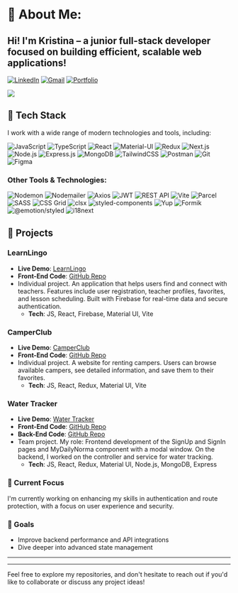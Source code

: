 



# 🚀 About Me:
## Hi! I'm Kristina – a junior full-stack developer focused on building efficient, scalable web applications!




  [![LinkedIn](https://img.shields.io/badge/LinkedIn-0077B5?logo=linkedin&logoColor=white&style=for-the-badge)](https://www.linkedin.com/in/kristina-lev4enko)
  [![Gmail](https://img.shields.io/badge/Gmail-D14836?logo=gmail&logoColor=white&style=for-the-badge)](kristinalev4enko89@gmail.com)
  [![Portfolio](https://img.shields.io/badge/Portfolio-%2320232a.svg?style=for-the-badge&logo=github&logoColor=%23F7DF1E)](https://krislv4nk.github.io/Portfolio/)


[![](https://visitcount.itsvg.in/api?id=Krislv4nk&icon=0&color=0)](https://visitcount.itsvg.in)

<!-- Proudly created with GPRM ( https://gprm.itsvg.in ) -->


## 🔧 Tech Stack

I work with a wide range of modern technologies and tools, including:

![JavaScript](https://img.shields.io/badge/-JavaScript-F7DF1E?logo=javascript&logoColor=333&style=flat)
![TypeScript](https://img.shields.io/badge/-TypeScript-007ACC?logo=typescript&logoColor=fff&style=flat)
![React](https://img.shields.io/badge/-React-61DAFB?logo=react&logoColor=333&style=flat)
![Material-UI](https://img.shields.io/badge/-Material--UI-0081CB?logo=material-ui&logoColor=fff&style=flat)
![Redux](https://img.shields.io/badge/-Redux-764ABC?logo=redux&logoColor=fff&style=flat)
![Next.js](https://img.shields.io/badge/-Next.js-000000?logo=nextdotjs&logoColor=fff&style=flat)
![Node.js](https://img.shields.io/badge/-Node.js-339933?logo=nodedotjs&logoColor=fff&style=flat)
![Express.js](https://img.shields.io/badge/-Express.js-000000?logo=express&logoColor=fff&style=flat)
![MongoDB](https://img.shields.io/badge/-MongoDB-47A248?logo=mongodb&logoColor=fff&style=flat)
![TailwindCSS](https://img.shields.io/badge/-TailwindCSS-38B2AC?logo=tailwind-css&logoColor=fff&style=flat)
![Postman](https://img.shields.io/badge/-Postman-FF6C37?logo=postman&logoColor=fff&style=flat)
![Git](https://img.shields.io/badge/-Git-F05032?logo=git&logoColor=fff&style=flat)
![Figma](https://img.shields.io/badge/-Figma-F24E1E?logo=figma&logoColor=fff&style=flat)

### Other Tools & Technologies:
![Nodemon](https://img.shields.io/badge/-Nodemon-76D04B?logo=nodemon&logoColor=fff&style=flat)
![Nodemailer](https://img.shields.io/badge/-Nodemailer-52B500?logo=nodemailer&logoColor=fff&style=flat)
![Axios](https://img.shields.io/badge/-Axios-5A29E4?logo=axios&logoColor=fff&style=flat)
![JWT](https://img.shields.io/badge/-JWT-000000?logo=jsonwebtokens&logoColor=fff&style=flat)
![REST API](https://img.shields.io/badge/-REST%20API-25D366?logo=rest&logoColor=fff&style=flat)
![Vite](https://img.shields.io/badge/-Vite-646CFF?logo=vite&logoColor=fff&style=flat)
![Parcel](https://img.shields.io/badge/-Parcel-BC7D1B?logo=parcel&logoColor=fff&style=flat)
![SASS](https://img.shields.io/badge/-SASS-CC6699?logo=sass&logoColor=fff&style=flat)
![CSS Grid](https://img.shields.io/badge/-CSS%20Grid-1572B6?logo=css3&logoColor=fff&style=flat)
![clsx](https://img.shields.io/badge/-clsx-000000?logo=clsx&logoColor=fff&style=flat)
![styled-components](https://img.shields.io/badge/-styled--components-DB7093?logo=styled-components&logoColor=fff&style=flat)
![Yup](https://img.shields.io/badge/-Yup-323330?logo=yup&logoColor=fff&style=flat)
![Formik](https://img.shields.io/badge/-Formik-32CFFC?logo=formik&logoColor=fff&style=flat)
![@emotion/styled](https://img.shields.io/badge/-@emotion/styled-DB7093?logo=emotion&logoColor=fff&style=flat)
![i18next](https://img.shields.io/badge/-i18next-26A69A?logo=i18next&logoColor=fff&style=flat)

## 📂 Projects

### LearnLingo
- **Live Demo**: [LearnLingo](https://krislv4nk.github.io/LearnLingo/)
- **Front-End Code**: [GitHub Repo](https://github.com/Krislv4nk/LearnLingo)
- Individual project. An application that helps users find and connect with teachers. Features include user registration, teacher profiles, favorites, and lesson scheduling. Built with Firebase for real-time data and secure authentication.
  - **Tech**: JS, React, Firebase, Material UI, Vite

### CamperClub
- **Live Demo**: [CamperClub](https://krislv4nk.github.io/CamperClub/)
- **Front-End Code**: [GitHub Repo](https://github.com/Krislv4nk/CamperClub)
- Individual project. A website for renting campers. Users can browse available campers, see detailed information, and save them to their favorites.
  - **Tech**: JS, React, Redux, Material UI, Vite

### Water Tracker
- **Live Demo**: [Water Tracker](https://andriipolishchuk28.github.io/water-tracker-frontend/)
- **Front-End Code**: [GitHub Repo](https://github.com/AndriiPolishchuk28/water-tracker-frontend)
- **Back-End Code**: [GitHub Repo](https://github.com/SerhiiOberemchuk/watertracker-backand-codekartel/)
- Team project. My role: Frontend development of the SignUp and SignIn pages and MyDailyNorma component with a modal window. On the backend, I worked on the controller and service for water tracking.
  - **Tech**: JS, React, Redux, Material UI, Node.js, MongoDB, Express



### 🌱 Current Focus
I'm currently working on enhancing my skills in authentication and route protection, with a focus on user experience and security.

### 🎯 Goals
- Improve backend performance and API integrations
- Dive deeper into advanced state management

---


---


Feel free to explore my repositories, and don't hesitate to reach out if you'd like to collaborate or discuss any project ideas!
